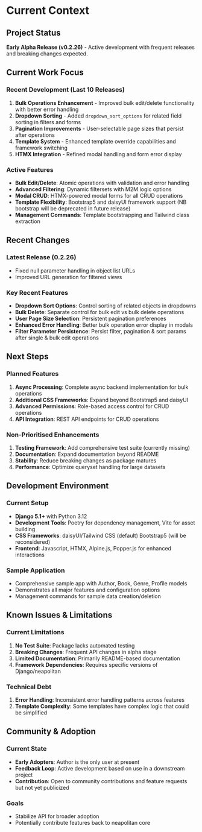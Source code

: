 # Current Context

## Project Status
**Early Alpha Release (v0.2.26)** - Active development with frequent releases and breaking changes expected.

## Current Work Focus

### Recent Development (Last 10 Releases)
1. **Bulk Operations Enhancement** - Improved bulk edit/delete functionality with better error handling
2. **Dropdown Sorting** - Added `dropdown_sort_options` for related field sorting in filters and forms
3. **Pagination Improvements** - User-selectable page sizes that persist after operations
4. **Template System** - Enhanced template override capabilities and framework switching
5. **HTMX Integration** - Refined modal handling and form error display

### Active Features
- **Bulk Edit/Delete**: Atomic operations with validation and error handling
- **Advanced Filtering**: Dynamic filtersets with M2M logic options
- **Modal CRUD**: HTMX-powered modal forms for all CRUD operations
- **Template Flexibility**: Bootstrap5 and daisyUI framework support (NB bootstrap will be deprecated in future release)
- **Management Commands**: Template bootstrapping and Tailwind class extraction

## Recent Changes

### Latest Release (0.2.26)
- Fixed null parameter handling in object list URLs
- Improved URL generation for filtered views

### Key Recent Features
- **Dropdown Sort Options**: Control sorting of related objects in dropdowns
- **Bulk Delete**: Separate control for bulk edit vs bulk delete operations
- **User Page Size Selection**: Persistent pagination preferences
- **Enhanced Error Handling**: Better bulk operation error display in modals
- **Filter Parameter Persistence**: Persist filter, pagination & sort params after single & bulk edit operations 

## Next Steps

### Planned Features
1. **Async Processing**: Complete async backend implementation for bulk operations
2. **Additional CSS Frameworks**: Expand beyond Bootstrap5 and daisyUI
3. **Advanced Permissions**: Role-based access control for CRUD operations
4. **API Integration**: REST API endpoints for CRUD operations

### Non-Prioritised Enhancements
1. **Testing Framework**: Add comprehensive test suite (currently missing)
2. **Documentation**: Expand documentation beyond README
3. **Stability**: Reduce breaking changes as package matures
4. **Performance**: Optimize queryset handling for large datasets

## Development Environment

### Current Setup
- **Django 5.1+** with Python 3.12
- **Development Tools**: Poetry for dependency management, Vite for asset building
- **CSS Frameworks**: daisyUI/Tailwind CSS (default) Bootstrap5 (will be reconsidered)
- **Frontend**: Javascript, HTMX, Alpine.js, Popper.js for enhanced interactions

### Sample Application
- Comprehensive sample app with Author, Book, Genre, Profile models
- Demonstrates all major features and configuration options
- Management commands for sample data creation/deletion

## Known Issues & Limitations

### Current Limitations
1. **No Test Suite**: Package lacks automated testing
2. **Breaking Changes**: Frequent API changes in alpha stage
3. **Limited Documentation**: Primarily README-based documentation
4. **Framework Dependencies**: Requires specific versions of Django/neapolitan

### Technical Debt
1. **Error Handling**: Inconsistent error handling patterns across features
2. **Template Complexity**: Some templates have complex logic that could be simplified

## Community & Adoption

### Current State
- **Early Adopters**: Author is the only user at present
- **Feedback Loop**: Active development based on use in a downstream project
- **Contribution**: Open to community contributions and feature requests but not yet publicized

### Goals
- Stabilize API for broader adoption
- Potentially contribute features back to neapolitan core